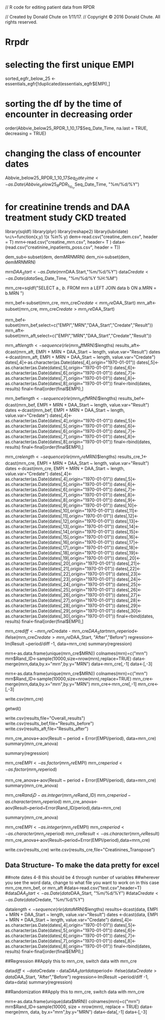 //  R code for editing patient data from RPDR

//  Created by Donald Chute on 1/11/17.
//  Copyright © 2016 Donald Chute. All rights reserved.

# Rrpdr
# selecting the first unique EMPI
sorted_egfr_below_25 <- essentials_egfr[!duplicated(essentials_egfr$EMPI),]

# sorting the df by the time of encounter in decreasing order
order(Abbvie_below25_RPDR_1_10_17$Seq_Date_Time, na.last = TRUE, decreasing = TRUE)

# changing the class of encounter dates
Abbvie_below25_RPDR_1_10_17$Seq_Date_Time <- as.Date(Abbvie_below25_RPDR_1_10_17$Seq_Date_Time, "%m/%d/%Y")

# for creatinine trends and DAA treatment study CKD treated
library(sqldf)
library(plyr)
library(reshape2)
library(lubridate)
`%ni%`=function(x,y) !(x %in% y) 
dem<-read.csv("creatine_dem.csv", header = T)
mrn<-read.csv("creatine_mrn.csv", header= T )
data<-(read.csv("creatinine_inpatients_poss.csv", header = T))

dem_sub<-subset(dem, dem$MRN %in% mrn$MRN)
dem_ni<-subset(dem, dem$MRN %ni% mrn$MRN)

mrn$DAA_Start<-as.Date(mrn$DAA.Start,"%m/%d/%Y")
data$Credate<-as.Date(data$Seq_Date_Time, "%m/%d/%Y %H:%M")

mrn_cre=sqldf("SELECT a.*, b.*
                        FROM mrn a
                        LEFT JOIN data b
                        ON a.MRN = b.MRN
                        ")

mrn_bef<-subset(mrn_cre, mrn_cre$Credate < mrn_cre$DAA_Start)
mrn_aft<-subset(mrn_cre, mrn_cre$Credate > mrn_cre$DAA_Start)

mrn_bef<-subset(mrn_bef,select=c("EMPI","MRN","DAA_Start","Credate","Result"))
mrn_aft<-subset(mrn_aft,select=c("EMPI","MRN","DAA_Start","Credate","Result"))
 
mrn_aft$length<-sequence(rle(mrn_aft$MRN)$lengths)
results_aft<-dcast(mrn_aft, EMPI + MRN + DAA_Start ~ length, value.var="Result")
dates <-dcast(mrn_aft, EMPI + MRN + DAA_Start ~ length, value.var="Credate")
dates[,4]<-as.character(as.Date(dates[,4],origin="1970-01-01"))
dates[,5]<-as.character(as.Date(dates[,5],origin="1970-01-01"))
dates[,6]<-as.character(as.Date(dates[,6],origin="1970-01-01"))
dates[,7]<-as.character(as.Date(dates[,7],origin="1970-01-01"))
dates[,8]<-as.character(as.Date(dates[,8],origin="1970-01-01"))
final<-rbind(dates, results)
final<-final[order(final$EMPI),]

mrn_bef$length<-sequence(rle(mrn_bef$MRN)$lengths)
results_bef<-dcast(mrn_bef, EMPI + MRN + DAA_Start ~ length, value.var="Result")
dates <-dcast(mrn_bef, EMPI + MRN + DAA_Start ~ length, value.var="Credate")
dates[,4]<-as.character(as.Date(dates[,4],origin="1970-01-01"))
dates[,5]<-as.character(as.Date(dates[,5],origin="1970-01-01"))
dates[,6]<-as.character(as.Date(dates[,6],origin="1970-01-01"))
dates[,7]<-as.character(as.Date(dates[,7],origin="1970-01-01"))
dates[,8]<-as.character(as.Date(dates[,8],origin="1970-01-01"))
final<-rbind(dates, results)
final<-final[order(final$EMPI),]

mrn_cre$length<-sequence(rle(mrn_cre$MRN)$lengths)
results_cre_1<-dcast(mrn_cre, EMPI + MRN + DAA_Start ~ length, value.var="Result")
dates <-dcast(mrn_cre, EMPI + MRN + DAA_Start ~ length, value.var="Credate")
dates[,4]<-as.character(as.Date(dates[,4],origin="1970-01-01"))
dates[,5]<-as.character(as.Date(dates[,5],origin="1970-01-01"))
dates[,6]<-as.character(as.Date(dates[,6],origin="1970-01-01"))
dates[,7]<-as.character(as.Date(dates[,7],origin="1970-01-01"))
dates[,8]<-as.character(as.Date(dates[,8],origin="1970-01-01"))
dates[,9]<-as.character(as.Date(dates[,9],origin="1970-01-01"))
dates[,10]<-as.character(as.Date(dates[,10],origin="1970-01-01"))
dates[,11]<-as.character(as.Date(dates[,11],origin="1970-01-01"))
dates[,12]<-as.character(as.Date(dates[,12],origin="1970-01-01"))
dates[,13]<-as.character(as.Date(dates[,13],origin="1970-01-01"))
dates[,14]<-as.character(as.Date(dates[,14],origin="1970-01-01"))
dates[,15]<-as.character(as.Date(dates[,15],origin="1970-01-01"))
dates[,16]<-as.character(as.Date(dates[,16],origin="1970-01-01"))
dates[,17]<-as.character(as.Date(dates[,17],origin="1970-01-01"))
dates[,18]<-as.character(as.Date(dates[,18],origin="1970-01-01"))
dates[,19]<-as.character(as.Date(dates[,19],origin="1970-01-01"))
dates[,20]<-as.character(as.Date(dates[,20],origin="1970-01-01"))
dates[,21]<-as.character(as.Date(dates[,21],origin="1970-01-01"))
dates[,22]<-as.character(as.Date(dates[,22],origin="1970-01-01"))
dates[,23]<-as.character(as.Date(dates[,23],origin="1970-01-01"))
dates[,24]<-as.character(as.Date(dates[,24],origin="1970-01-01"))
dates[,25]<-as.character(as.Date(dates[,25],origin="1970-01-01"))
dates[,26]<-as.character(as.Date(dates[,26],origin="1970-01-01"))
dates[,27]<-as.character(as.Date(dates[,27],origin="1970-01-01"))
dates[,28]<-as.character(as.Date(dates[,28],origin="1970-01-01"))
dates[,29]<-as.character(as.Date(dates[,29],origin="1970-01-01"))
dates[,30]<-as.character(as.Date(dates[,30],origin="1970-01-01"))
final<-rbind(dates, results)
final<-final[order(final$EMPI),]

mrn_cre$diff <- mrn_cre$Credate - mrn_cre$DAA_Start
mrn_cre$period<- ifelse(mrn_cre$Credate > mrn_cre$DAA_Start, "After","Before")
regression<-lm(Result ~period/diff -1, data=mrn_cre)
summary(regression)

mrn<-as.data.frame(unique(mrn_cre$MRN))
colnames(mrn)=c("mrn")
mrn$Rand_ID<-sample(10000,size=nrow(mrn),replace=TRUE)
data<-merge(mrn,data,by.x="mrn",by.y="MRN")
data<-mrn_cre[,-1]
data<-[,-3]

mrn<-as.data.frame(unique(mrn_cre$MRN))
colnames(mrn)=c("mrn")
mrn$Rand_ID<-sample(10000,size=nrow(mrn),replace=TRUE)
mrn_cre<-merge(mrn,data,by.x="mrn",by.y="MRN")
mrn_cre<-mrn_cre[,-1]
mrn_cre<-[,-3]

write.csv(mrn_cre)

getwd()

write.csv(results,file="Overall_results")
write.csv(results_bef,file="Results_before")
write.csv(results_aft,file="Results_after")

mrn_cre_anova<-aov(Result ~ period + Error(EMPI/period), data=mrn_cre)
summary(mrn_cre_anova)

summary(regression)

mrn_cre$EMPI<-as.factor(mrn_cre$EMPI)
mrn_cre$period<-as.factor(mrn_cre$period)

mrn_cre_anova<-aov(Result ~ period + Error(EMPI/period), data=mrn_cre)
summary(mrn_cre_anova)

mrn_cre$Rand_ID-as.integer(mrn_cre$Rand_ID)
mrn_cre$period-as.character(mrn_cre$period)
mrn_cre_anova<-aov(Result~period+Error(Rand_ID/period),data=mrn_cre)

summary(mrn_cre_anova)

mrn_cre$EMPI<-as.integer(mrn_cre$EMPI)
mrn_cre$period<-as.character(mrn_cre$period)
mrn_cre$Result<-as.character(mrn_cre$Result)
mrn_cre_anova<-aov(Result~period+Error(EMPI/period),data=mrn_cre)

write.csv(results_cre)
write.csv(results_cre,file="Creatinines_Transpose")

## Data Structure- To make the data pretty for excel
##note dates 4-8 this should be 4 through number of variables
##wherever you see the word data, change to what file you want to work on in this case mrn_cre,mrn_bef, or mrn_aft
#data<-read.csv("test.csv",header=T)
#data$DAA_Start<-as.Date(data$DAA_Start, "%m/%d/%Y")
#data$Credate<-as.Date(data$Credate, "%m/%d/%Y")

data$length<-sequence(rle(data$MRN)$lengths)
results<-dcast(data, EMPI + MRN + DAA_Start ~ length, value.var="Result")
dates <-dcast(data, EMPI + MRN + DAA_Start ~ length, value.var="Credate")
dates[,4]<-as.character(as.Date(dates[,4],origin="1970-01-01"))
dates[,5]<-as.character(as.Date(dates[,5],origin="1970-01-01"))
dates[,6]<-as.character(as.Date(dates[,6],origin="1970-01-01"))
dates[,7]<-as.character(as.Date(dates[,7],origin="1970-01-01"))
dates[,8]<-as.character(as.Date(dates[,8],origin="1970-01-01"))
final<-rbind(dates, results)
final<-final[order(final$EMPI),]

##Regression 
##Apply this to mrn_cre, switch data with mrn_cre

data$diff <- data$Credate - data$DAA_Start
data$period<- ifelse(data$Credate > data$DAA_Start, "After","Before")
regression<-lm(Result ~period/diff -1, data=data)
summary(regression)


##Randomization
##Apply this to mrn_cre, switch data with mrn_cre

mrn<-as.data.frame(unique(data$MRN))
colnames(mrn)=c("mrn")
mrn$Rand_ID<-sample(10000, size = nrow(mrn), replace = TRUE)
data<- merge(mrn, data, by.x="mrn",by.y="MRN")
data<-data[,-1]
data<-[,-3]
